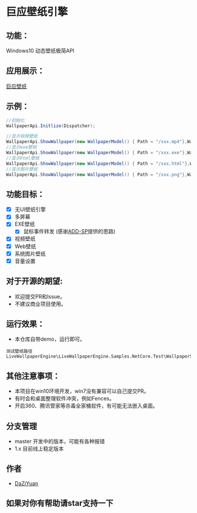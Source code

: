 # 巨应壁纸引擎

## 功能：
Windows10 动态壁纸极简API

## 应用展示：
[巨应壁纸](https://livewallpaper.giantapp.cn)

## 示例：
```csharp
//初始化
WallpaperApi.Initlize(Dispatcher);

//显示视频壁纸
WallpaperApi.ShowWallpaper(new WallpaperModel() { Path = "/xxx.mp4"},WallpaperManager.Screens[0])
//显示exe壁纸
WallpaperApi.ShowWallpaper(new WallpaperModel() { Path = "/xxx.exe"},WallpaperManager.Screens[0])
//显示html壁纸
WallpaperApi.ShowWallpaper(new WallpaperModel() { Path = "/xxx.html"},WallpaperManager.Screens[0])
//显示图片壁纸
WallpaperApi.ShowWallpaper(new WallpaperModel() { Path = "/xxx.png"},WallpaperManager.Screens[0])
```

## 功能目标：
- [x] 无UI壁纸引擎
- [x] 多屏幕
- [x] EXE壁纸 
	- [x] 鼠标事件转发 (感谢[ADD-SP](https://github.com/ADD-SP)提供的思路)  
- [x] 视频壁纸
- [x] Web壁纸
- [x] 系统图片壁纸
- [x] 音量设置

## 对于开源的期望:
- 欢迎提交PR和Issue。
- 不建议商业项目使用。

## 运行效果：
* 本仓库自带demo，运行即可。  
```
测试壁纸路径
LiveWallpaperEngine\LiveWallpaperEngine.Samples.NetCore.Test\WallpaperSamples
```

## 其他注意事项：
* 本项目在win10环境开发，win7没有兼容可以自己提交PR。
* 有时会和桌面整理软件冲突，例如Fences。
* 开启360、腾讯管家等杀毒全家桶软件，有可能无法嵌入桌面。

## 分支管理
- master 开发中的版本，可能有各种报错
- 1.x 目前线上稳定版本

## 作者
- [DaZiYuan](https://github.com/DaZiYuan)

## 如果对你有帮助请star支持一下

